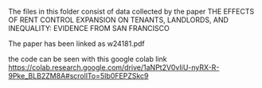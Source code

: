 The files in this folder consist of data collected by the paper THE EFFECTS OF RENT CONTROL EXPANSION ON TENANTS, LANDLORDS, AND INEQUALITY:
EVIDENCE FROM SAN FRANCISCO

The paper has been linked as w24181.pdf

the code can be seen with  this google colab link 
https://colab.research.google.com/drive/1aNPt2V0vIiU-nyRX-R-9Pke_BLB2ZM8A#scrollTo=5Ib0FEPZSkc9

